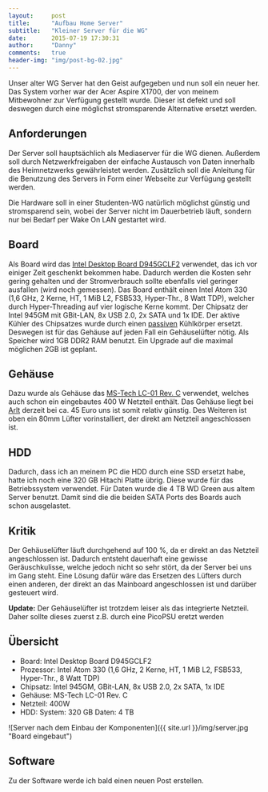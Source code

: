 ```yaml
---
layout: 	post
title:  	"Aufbau Home Server"
subtitle:   "Kleiner Server für die WG"
date:   	2015-07-19 17:30:31
author:     "Danny"
comments:   true
header-img: "img/post-bg-02.jpg"
---
```


Unser alter WG Server hat den Geist aufgegeben und nun soll ein neuer her. Das System vorher war der Acer Aspire X1700, 
der von meinem Mitbewohner zur Verfügung gestellt wurde. Dieser ist defekt und soll deswegen durch eine möglichst
stromsparende Alternative ersetzt werden.

## Anforderungen
Der Server soll hauptsächlich als Mediaserver für die WG dienen. Außerdem soll durch Netzwerkfreigaben der einfache Austausch 
von Daten innerhalb des Heimnetzwerks gewährleistet werden. Zusätzlich soll die Anleitung für die Benutzung des Servers 
in Form einer Webseite zur Verfügung gestellt werden.

Die Hardware soll in einer Studenten-WG natürlich möglichst günstig und stromsparend sein, wobei der Server nicht im 
Dauerbetrieb läuft, sondern nur bei Bedarf per Wake On LAN gestartet wird.


## Board
Als Board wird das [Intel Desktop Board D945GCLF2](http://ark.intel.com/de/products/42491/Intel-Desktop-Board-D945GCLF2) 
verwendet, das ich vor einiger Zeit geschenkt bekommen habe. Dadurch werden die Kosten sehr gering gehalten und der 
Stromverbrauch sollte ebenfalls viel geringer ausfallen (wird noch gemessen). Das Board enthält einen Intel Atom 330 
(1,6 GHz, 2 Kerne, HT, 1 MiB L2, FSB533, Hyper-Thr., 8 Watt TDP), welcher durch Hyper-Threading auf vier logische Kerne 
 kommt. Der Chipsatz der Intel 945GM mit GBit-LAN, 8x USB 2.0, 2x SATA und 1x IDE. Der aktive Kühler des Chipsatzes wurde
 durch einen [passiven](http://www.pollin.de/shop/dt/MDE5OTY1OTk-/Bauelemente_Bauteile/Mechanische_Bauelemente/Kuehlkoerper/Finger_Kuehlkoerper_AAVID_50x50x45_2_Stueck.html)
 Kühlkörper ersetzt. Deswegen ist für das Gehäuse auf jeden Fall ein Gehäuselüfter nötig. Als Speicher wird 1GB DDR2 RAM 
 benutzt.  Ein Upgrade auf die maximal möglichen 2GB ist geplant.  
                                                                                        
 
## Gehäuse 
Dazu wurde als Gehäuse das [MS-Tech LC-01 Rev. C](http://www.arlt.com/Hardware/PC-Komponenten/Gehaeuse/HTPC/MS-Tech-LC-01-Rev-C.html)
verwendet, welches auch schon ein eingebautes 400 W Netzteil enthält. Das Gehäuse liegt bei [Arlt](http://www.arlt.com/) 
derzeit bei ca. 45 Euro uns ist somit relativ günstig. Des Weiteren ist oben ein 80mm Lüfter vorinstalliert, der direkt am 
Netzteil angeschlossen ist.

## HDD
Dadurch, dass ich an meinem PC die HDD durch eine SSD ersetzt habe, hatte ich noch eine 320 GB Hitachi Platte übrig. 
Diese wurde für das Betriebssystem verwendet. Für Daten wurde die 4 TB WD Green aus altem Server benutzt. Damit sind die 
die beiden SATA Ports des Boards auch schon ausgelastet.

## Kritik
Der Gehäuselüfter läuft durchgehend auf 100 %, da er direkt an das Netzteil angeschlossen ist. Dadurch entsteht dauerhaft 
eine gewisse Geräuschkulisse, welche jedoch nicht so sehr stört, da der Server bei uns im Gang steht. Eine Lösung dafür 
wäre das Ersetzen des Lüfters durch einen anderen, der direkt an das Mainboard angeschlossen ist und darüber gesteuert wird.

**Update:** Der Gehäuselüfter ist trotzdem leiser als das integrierte Netzteil. Daher sollte dieses zuerst z.B. durch 
eine PicoPSU eretzt werden

## Übersicht

* Board: Intel Desktop Board D945GCLF2
* Prozessor: Intel Atom 330 (1,6 GHz, 2 Kerne, HT, 1 MiB L2, FSB533, Hyper-Thr., 8 Watt TDP) 
* Chipsatz: Intel 945GM, GBit-LAN, 8x USB 2.0, 2x SATA, 1x IDE 
* Gehäuse: MS-Tech LC-01 Rev. C
* Netzteil: 400W
* HDD: System: 320 GB Daten: 4 TB

![Server nach dem Einbau der Komponenten]({{ site.url }}/img/server.jpg "Board eingebaut")


## Software
Zu der Software werde ich bald einen neuen Post erstellen.

